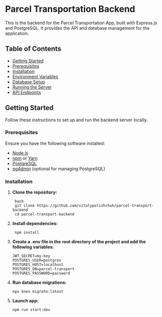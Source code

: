 # Parcel Transportation Backend

This is the backend for the Parcel Transportation App, built with Express.js and PostgreSQL. It provides the API and database management for the application.

## Table of Contents

- [Getting Started](#getting-started)
- [Prerequisites](#prerequisites)
- [Installation](#installation)
- [Environment Variables](#environment-variables)
- [Database Setup](#database-setup)
- [Running the Server](#running-the-server)
- [API Endpoints](#api-endpoints)

## Getting Started

Follow these instructions to set up and run the backend server locally.

### Prerequisites

Ensure you have the following software installed:

- [Node.js](https://nodejs.org/)
- [npm](https://www.npmjs.com/) or [Yarn](https://yarnpkg.com/)
- [PostgreSQL](https://www.postgresql.org/)
- [pgAdmin](https://www.pgadmin.org/) (optional for managing PostgreSQL)

### Installation

1. **Clone the repository:**

   ```
    bash
    git clone https://github.com/vitalypolishchuk/parcel-transport-backend
    cd parcel-transport-backend
    ```


2. **Install dependencies:**
   ```
    npm install
    ```

3. **Create a .env file in the root directory of the project and add the following variables:**
    ```
    JWT_SECRET=my-key
    POSTGRES_USER=postgres
    POSTGRES_HOST=localhost
    POSTGRES_DB=parcel-transport
    POSTGRES_PASSWORD=password
    ```

4. **Run database migrations:**
    ```
    npx knex migrate:latest
    ```

5. **Launch app:**
    ```
    npm run start:dev
    ```